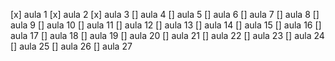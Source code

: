 [x] aula 1
[x] aula 2
[x] aula 3
[] aula 4
[] aula 5
[] aula 6
[] aula 7
[] aula 8
[] aula 9
[] aula 10
[] aula 11
[] aula 12
[] aula 13
[] aula 14
[] aula 15
[] aula 16
[] aula 17
[] aula 18
[] aula 19
[] aula 20
[] aula 21
[] aula 22
[] aula 23
[] aula 24
[] aula 25
[] aula 26
[] aula 27